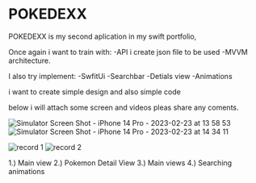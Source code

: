 # POKEDEXX
POKEDEXX is my second aplication in my swift portfolio, 

Once again i want to train with:
-API i create json file to be used
-MVVM architecture.

I also try implement:
-SwfitUi
-Searchbar
-Detials view
-Animations

i want to create simple design and also simple code 

below i will attach some screen and videos pleas share any coments.

     
![Simulator Screen Shot - iPhone 14 Pro - 2023-02-23 at 13 58 53](https://user-images.githubusercontent.com/124820395/220917384-376493a8-4b7f-4d6e-9684-7e53ef92bbdb.png)
![Simulator Screen Shot - iPhone 14 Pro - 2023-02-23 at 14 34 11](https://user-images.githubusercontent.com/124820395/220921981-d8137b69-e61e-4a59-90d3-fe43aee2fd5d.png) 

![record 1](https://user-images.githubusercontent.com/124820395/220921229-b8ae1029-765e-4d9d-8f84-55e87722355f.gif)
![record 2](https://user-images.githubusercontent.com/124820395/220921239-caa54a19-6ab1-4fa3-9c81-4a3105ab993b.gif)


1.) Main view
2.) Pokemon Detail View
3.) Main views
4.) Searching animations
